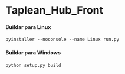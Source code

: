 # Taplean_Hub_Front
 
#### Buildar para Linux
```
pyinstaller --noconsole --name Linux run.py
```

#### Buildar para Windows
```
python setup.py build
```